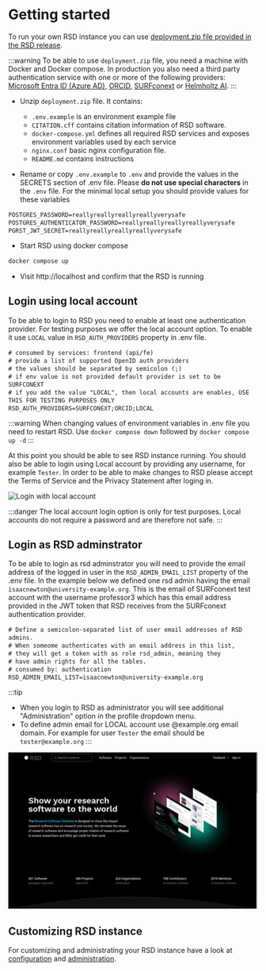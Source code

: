 # Getting started

To run your own RSD instance you can use [deployment.zip file provided in the RSD release](https://github.com/research-software-directory/RSD-as-a-service/releases).

:::warning
To be able to use `deployment.zip` file, you need a machine with Docker and Docker compose. In production you also need a third party authentication service with one or more of the following providers: [Microsoft Entra ID (Azure AD)](/rsd-instance/configurations/#enable-microsoft-entra-id-azure-ad-authentication), [ORCID](/rsd-instance/configurations/#enable-orcid-authentication), [SURFconext](/rsd-instance/configurations/#enable-surfconext-authentication) or [Helmholtz AI](/rsd-instance/configurations/#enable-helmholtz-ai-authentication).
:::

- Unzip `deployment.zip` file. It contains:

  - `.env.example` is an environment example file
  - `CITATION.cff` contains citation information of RSD software.
  - `docker-compose.yml` defines all required RSD services and exposes environment variables used by each service
  - `nginx.conf` basic nginx configuration file.
  - `README.md` contains instructions

- Rename or copy `.env.example` to `.env` and provide the values in the SECRETS section of .env file. Please **do not use special characters** in the `.env` file. For the minimal local setup you should provide values for these variables

```env
POSTGRES_PASSWORD=reallyreallyreallyreallyverysafe
POSTGRES_AUTHENTICATOR_PASSWORD=reallyreallyreallyreallyverysafe
PGRST_JWT_SECRET=reallyreallyreallyreallyverysafe
```

- Start RSD using docker compose

```bash
docker compose up
```

- Visit http://localhost and confirm that the RSD is running

## Login using local account

To be able to login to RSD you need to enable at least one authentication provider. For testing purposes we offer the local account option. To enable it use `LOCAL` value in `RSD_AUTH_PROVIDERS` property in .env file.

```env
# consumed by services: frontend (api/fe)
# provide a list of supported OpenID auth providers
# the values should be separated by semicolon (;)
# if env value is not provided default provider is set to be SURFCONEXT
# if you add the value "LOCAL", then local accounts are enables, USE THIS FOR TESTING PURPOSES ONLY
RSD_AUTH_PROVIDERS=SURFCONEXT;ORCID;LOCAL
```

:::warning
When changing values of environment variables in .env file you need to restart RSD. Use `docker compose down` followed by `docker compose up -d`
:::

At this point you should be able to see RSD instance running. You should also be able to login using Local account by providing any username, for example `Tester`. In order to be able to make changes to RSD please accept the Terms of Service and the Privacy Statement after loging in.

![Login with local account](img/rsd-login-tester.gif)

:::danger
The local account login option is only for test purposes. Local accounts do not require a password and are therefore not safe.
:::

## Login as RSD adminstrator

To be able to login as rsd adminstrator you will need to provide the email address of the logged in user in the `RSD_ADMIN_EMAIL_LIST` property of the .env file. In the example below we defined one rsd admin having the email `isaacnewton@university-example.org`. This is the email of SURFconext test account with the username professor3 which has this email address provided in the JWT token that RSD receives from the SURFconext authentication provider.

```env
# Define a semicolon-separated list of user email addresses of RSD admins.
# When someome authenticates with an email address in this list,
# they will get a token with as role rsd_admin, meaning they
# have admin rights for all the tables.
# consumed by: authentication
RSD_ADMIN_EMAIL_LIST=isaacnewton@university-example.org
```

:::tip
- When you login to RSD as administrator you will see additional "Administration" option in the profile dropdown menu.
- To define admin email for LOCAL account use @example.org email domain. For example for user `Tester` the email should be `tester@example.org`
:::

![Login as rsd admin](img/rsd-login-admin.gif)

## Customizing RSD instance

For customizing and administrating your RSD instance have a look at [configuration](/rsd-instance/configurations/) and [administration](/rsd-instance/administration/).
